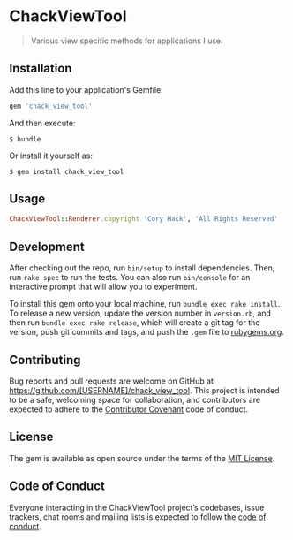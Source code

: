 # ChackViewTool

> Various view specific methods for applications I use.

## Installation

Add this line to your application's Gemfile:

```ruby
gem 'chack_view_tool'
```

And then execute:

    $ bundle

Or install it yourself as:

    $ gem install chack_view_tool

## Usage

```ruby
ChackViewTool::Renderer.copyright 'Cory Hack', 'All Rights Reserved'
```

## Development

After checking out the repo, run `bin/setup` to install dependencies. Then, run `rake spec` to run the tests. You can also run `bin/console` for an interactive prompt that will allow you to experiment.

To install this gem onto your local machine, run `bundle exec rake install`. To release a new version, update the version number in `version.rb`, and then run `bundle exec rake release`, which will create a git tag for the version, push git commits and tags, and push the `.gem` file to [rubygems.org](https://rubygems.org).

## Contributing

Bug reports and pull requests are welcome on GitHub at https://github.com/[USERNAME]/chack_view_tool. This project is intended to be a safe, welcoming space for collaboration, and contributors are expected to adhere to the [Contributor Covenant](http://contributor-covenant.org) code of conduct.

## License

The gem is available as open source under the terms of the [MIT License](https://opensource.org/licenses/MIT).

## Code of Conduct

Everyone interacting in the ChackViewTool project’s codebases, issue trackers, chat rooms and mailing lists is expected to follow the [code of conduct](https://github.com/[USERNAME]/chack_view_tool/blob/master/CODE_OF_CONDUCT.md).

